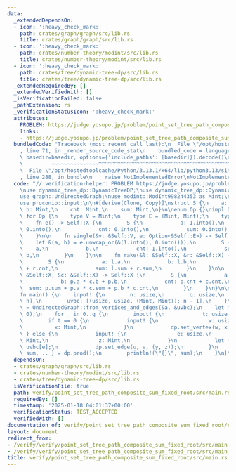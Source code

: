 ```yaml
---
data:
  _extendedDependsOn:
  - icon: ':heavy_check_mark:'
    path: crates/graph/graph/src/lib.rs
    title: crates/graph/graph/src/lib.rs
  - icon: ':heavy_check_mark:'
    path: crates/number-theory/modint/src/lib.rs
    title: crates/number-theory/modint/src/lib.rs
  - icon: ':heavy_check_mark:'
    path: crates/tree/dynamic-tree-dp/src/lib.rs
    title: crates/tree/dynamic-tree-dp/src/lib.rs
  _extendedRequiredBy: []
  _extendedVerifiedWith: []
  _isVerificationFailed: false
  _pathExtension: rs
  _verificationStatusIcon: ':heavy_check_mark:'
  attributes:
    PROBLEM: https://judge.yosupo.jp/problem/point_set_tree_path_composite_sum_fixed_root
    links:
    - https://judge.yosupo.jp/problem/point_set_tree_path_composite_sum_fixed_root
  bundledCode: "Traceback (most recent call last):\n  File \"/opt/hostedtoolcache/Python/3.13.1/x64/lib/python3.13/site-packages/onlinejudge_verify/documentation/build.py\"\
    , line 71, in _render_source_code_stat\n    bundled_code = language.bundle(stat.path,\
    \ basedir=basedir, options={'include_paths': [basedir]}).decode()\n          \
    \         ~~~~~~~~~~~~~~~^^^^^^^^^^^^^^^^^^^^^^^^^^^^^^^^^^^^^^^^^^^^^^^^^^^^^^^^^^^^^^^^^^\n\
    \  File \"/opt/hostedtoolcache/Python/3.13.1/x64/lib/python3.13/site-packages/onlinejudge_verify/languages/rust.py\"\
    , line 288, in bundle\n    raise NotImplementedError\nNotImplementedError\n"
  code: "// verification-helper: PROBLEM https://judge.yosupo.jp/problem/point_set_tree_path_composite_sum_fixed_root\n\
    \nuse dynamic_tree_dp::DynamicTreeDP;\nuse dynamic_tree_dp::DynamicTreeDPOperator;\n\
    use graph::UndirectedGraph;\nuse modint::ModInt998244353 as Mint;\nuse proconio::fastout;\n\
    use proconio::input;\n\n#[derive(Clone, Copy)]\nstruct S {\n    a: Mint,\n   \
    \ b: Mint,\n    cnt: Mint,\n    sum: Mint,\n}\n\nenum Op {}\nimpl DynamicTreeDPOperator\
    \ for Op {\n    type V = Mint;\n    type E = (Mint, Mint);\n    type X = S;\n\n\
    \    fn e() -> Self::X {\n        S {\n            a: 1.into(),\n            b:\
    \ 0.into(),\n            cnt: 0.into(),\n            sum: 0.into(),\n        }\n\
    \    }\n\n    fn single(&v: &Self::V, e: Option<&Self::E>) -> Self::X {\n    \
    \    let &(a, b) = e.unwrap_or(&(1.into(), 0.into()));\n        S {\n        \
    \    a,\n            b,\n            cnt: 1.into(),\n            sum: a * v +\
    \ b,\n        }\n    }\n\n    fn rake(&l: &Self::X, &r: &Self::X) -> Self::X {\n\
    \        S {\n            a: l.a,\n            b: l.b,\n            cnt: l.cnt\
    \ + r.cnt,\n            sum: l.sum + r.sum,\n        }\n    }\n\n    fn compress(&p:\
    \ &Self::X, &c: &Self::X) -> Self::X {\n        S {\n            a: p.a * c.a,\n\
    \            b: p.a * c.b + p.b,\n            cnt: p.cnt + c.cnt,\n          \
    \  sum: p.sum + p.a * c.sum + p.b * c.cnt,\n        }\n    }\n}\n\n#[fastout]\n\
    fn main() {\n    input! {\n        n: usize,\n        q: usize,\n        a: [Mint;\
    \ n],\n        uvbc: [(usize, usize, (Mint, Mint)); n - 1],\n    }\n    let g\
    \ = UndirectedGraph::from_vertices_and_edges(&a, &uvbc);\n    let mut dp = DynamicTreeDP::<Op>::new(&g,\
    \ 0);\n    for _ in 0..q {\n        input! {\n            t: usize,\n        }\n\
    \        if t == 0 {\n            input! {\n                w: usize,\n      \
    \          x: Mint,\n            }\n            dp.set_vertex(w, x);\n       \
    \ } else {\n            input! {\n                e: usize,\n                y:\
    \ Mint,\n                z: Mint,\n            }\n            let (u, v, _) =\
    \ uvbc[e];\n            dp.set_edge(u, v, (y, z));\n        }\n        let S {\
    \ sum, .. } = dp.prod();\n        println!(\"{}\", sum);\n    }\n}\n"
  dependsOn:
  - crates/graph/graph/src/lib.rs
  - crates/number-theory/modint/src/lib.rs
  - crates/tree/dynamic-tree-dp/src/lib.rs
  isVerificationFile: true
  path: verify/point_set_tree_path_composite_sum_fixed_root/src/main.rs
  requiredBy: []
  timestamp: '2025-01-18 04:01:37+00:00'
  verificationStatus: TEST_ACCEPTED
  verifiedWith: []
documentation_of: verify/point_set_tree_path_composite_sum_fixed_root/src/main.rs
layout: document
redirect_from:
- /verify/verify/point_set_tree_path_composite_sum_fixed_root/src/main.rs
- /verify/verify/point_set_tree_path_composite_sum_fixed_root/src/main.rs.html
title: verify/point_set_tree_path_composite_sum_fixed_root/src/main.rs
---
```

